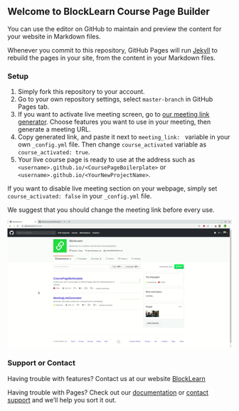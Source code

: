 ## Welcome to BlockLearn Course Page Builder

You can use the editor on GitHub to maintain and preview the content for your website in Markdown files.

Whenever you commit to this repository, GitHub Pages will run [Jekyll](https://jekyllrb.com/) to rebuild the pages in your site, from the content in your Markdown files.

### Setup

1. Simply fork this repository to your account.
2. Go to your own repository settings, select `master-branch` in GitHub Pages tab.
3. If you want to activate live meeting screen, go to [our meeting link generator](https://blocklearn.github.io/MeetingLinkGenerator/). Choose features you want to use in your meeting, then generate a meeting URL.
4. Copy generated link, and paste it next to `meeting_link: ` variable in your own `_config.yml` file. Then change `course_activated` variable as `course_activated: true`.
5. Your live course page is ready to use at the address such as  `<username>.github.io/<CoursePageBoilerplate>` or `<username>.github.io/<YourNewProjectName>`.

If you want to disable live meeting section on your webpage, simply set `course_activated: false` in your `_config.yml` file.

We suggest that you should change the meeting link before every use.

![Boilerplate Animation](https://raw.githubusercontent.com/anilseyrek/CoursePageBoilerplate/master/images/CoursePageBoilerplate.gif)

### Support or Contact

Having trouble with features? Contact us at our website [BlockLearn](https://new.blocklearn.xyz/#lp-text-three)

Having trouble with Pages? Check out our [documentation](https://help.github.com/categories/github-pages-basics/) or [contact support](https://github.com/contact) and we’ll help you sort it out.
